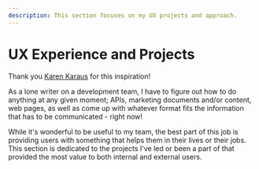 ```yaml
---
description: This section focuses on my UX projects and approach.
---
```


# UX Experience and Projects

Thank you [Karen Karaus](https://www.linkedin.com/pulse/how-get-ux-writing-field-guide-katherine-karaus/) for this inspiration!

As a lone writer on a development team, I have to figure out how to do anything at any given moment; APIs, marketing documents and/or content, web pages, as well as come up with whatever format fits the information that has to be communicated - right now!&#x20;

While it's wonderful to be useful to my team, the best part of this job is providing users with something that helps them in their lives or their jobs. This section is dedicated to the projects I've led or been a part of that provided the most value to both internal and external users.

